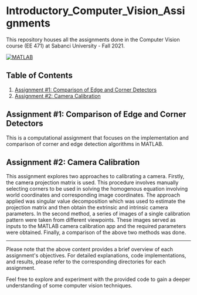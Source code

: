 # Introductory_Computer_Vision_Assignments
This repository houses all the assignments done in the Computer Vision course (EE 471) at Sabanci University - Fall 2021.

[![MATLAB](https://img.shields.io/badge/MATLAB-R2021b%20or%20later-blue.svg)](https://www.mathworks.com/products/matlab.html)

## Table of Contents

1. [Assignment #1: Comparison of Edge and Corner Detectors](#lab-1-comparison-of-edge-and-corner-detectors)
2. [Assignment #2: Camera Calibration](#lab-2-camera-calibration)

## Assignment #1: Comparison of Edge and Corner Detectors

This is a computational assignment that focuses on the implementation and comparison of corner and edge detection algorithms in MATLAB.

## Assignment #2: Camera Calibration

This assignment explores two approaches to calibrating a camera. Firstly, the camera projection matrix is used. This procedure involves manually selecting corners to be used in solving the homogenous
equation involving world coordinates and corresponding image coordinates. The approach applied was singular value decomposition which was used to estimate the projection matrix and then obtain the
extrinsic and intrinsic camera parameters. In the second method, a series of images of a single calibration pattern were taken from different viewpoints. These images served as inputs to the MATLAB
camera calibration app and the required parameters were obtained. Finally, a comparison of the above two methods was done.

---

Please note that the above content provides a brief overview of each assignment's objectives. For detailed explanations, code implementations, and results, please refer to the corresponding directories for each assignment.

Feel free to explore and experiment with the provided code to gain a deeper understanding of some computer vision techniques.
